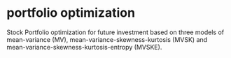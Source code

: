 # portfolio optimization

Stock Portfolio optimization for future investment based on three models of mean-variance (MV), mean-variance-skewness-kurtosis (MVSK) and mean-variance-skewness-kurtosis-entropy (MVSKE).
